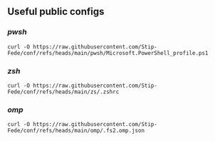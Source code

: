 ## Useful public configs

### *pwsh*

    curl -O https://raw.githubusercontent.com/Stip-Fede/conf/refs/heads/main/pwsh/Microsoft.PowerShell_profile.ps1

### *zsh*

    curl -O https://raw.githubusercontent.com/Stip-Fede/conf/refs/heads/main/zs/.zshrc
### *omp* 

    curl -O https://raw.githubusercontent.com/Stip-Fede/conf/refs/heads/main/omp/.fs2.omp.json
    
